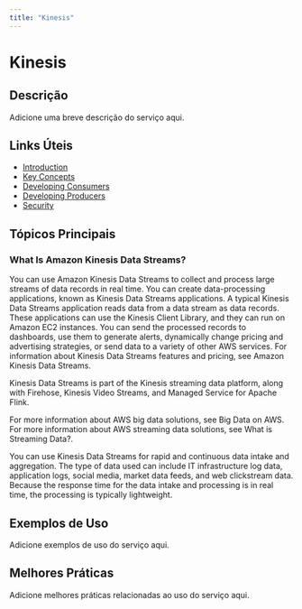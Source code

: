 ```yaml
---
title: "Kinesis"
---
```


# Kinesis

## Descrição

Adicione uma breve descrição do serviço aqui.

## Links Úteis

- [Introduction](https://docs.aws.amazon.com/streams/latest/dev/introduction.html)
- [Key Concepts](https://docs.aws.amazon.com/streams/latest/dev/key-concepts.html)
- [Developing Consumers](https://docs.aws.amazon.com/streams/latest/dev/developing-consumers.html)
- [Developing Producers](https://docs.aws.amazon.com/streams/latest/dev/developing-producers.html)
- [Security](https://docs.aws.amazon.com/streams/latest/dev/security.html)

## Tópicos Principais

### What Is Amazon Kinesis Data Streams?

You can use Amazon Kinesis Data Streams to collect and process large streams of data records in real time. You
		can create data-processing applications, known as Kinesis Data Streams applications. A
		typical Kinesis Data Streams application reads data from a data stream as data
		records. These applications can use the Kinesis Client Library, and they can run on Amazon EC2
		instances. You can send the processed records to dashboards, use them to generate alerts,
		dynamically change pricing and advertising strategies, or send data to a variety of other
		AWS services. For information about Kinesis Data Streams features and pricing, see Amazon Kinesis Data Streams.

Kinesis Data Streams is part of the Kinesis streaming data platform, along with Firehose, Kinesis Video Streams, and Managed Service for Apache Flink.

For more information about AWS big data solutions, see Big Data on AWS. For more information about
		AWS streaming data solutions, see What is
			Streaming Data?.

You can use Kinesis Data Streams for rapid and continuous data intake and aggregation. The type of
			data used can include IT infrastructure log data, application logs, social media, market
			data feeds, and web clickstream data. Because the response time for the data intake and
			processing is in real time, the processing is typically lightweight.

## Exemplos de Uso

Adicione exemplos de uso do serviço aqui.

## Melhores Práticas

Adicione melhores práticas relacionadas ao uso do serviço aqui.
